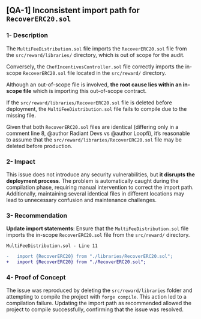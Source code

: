 ## [QA-1] Inconsistent import path for `RecoverERC20.sol`

### 1- Description
The `MultiFeeDistribution.sol` file imports the `RecoverERC20.sol` file from the `src/reward/libraries/` directory, which is out of scope for the audit.

Conversely, the `ChefIncentivesController.sol` file correctly imports the in-scope `RecoverERC20.sol` file located in the `src/reward/` directory.

Although an out-of-scope file is involved, **the root cause lies within an in-scope file** which is importing this out-of-scope contract.

If the `src/reward/libraries/RecoverERC20.sol` file is deleted before deployment, the `MultiFeeDistribution.sol` file fails to compile due to the missing file.

Given that both `RecoverERC20.sol` files are identical (differing only in a comment line 8, @author Radiant Devs vs @author Loopfi), it’s reasonable to assume that the `src/reward/libraries/RecoverERC20.sol` file may be deleted before production.

### 2- Impact
This issue does not introduce any security vulnerabilities, but **it disrupts the deployment process**. The problem is automatically caught during the compilation phase, requiring manual intervention to correct the import path.
Additionally, maintaining several identical files in different locations may lead to unnecessary confusion and maintenance challenges.

### 3- Recommendation
**Update import statements**: Ensure that the `MultiFeeDistribution.sol` file imports the in-scope `RecoverERC20.sol` file from the `src/reward/` directory.

`MultiFeeDistribution.sol - Line 11`
```diff
-   import {RecoverERC20} from "./libraries/RecoverERC20.sol";
+   import {RecoverERC20} from "./RecoverERC20.sol";
```

### 4- Proof of Concept
The issue was reproduced by deleting the `src/reward/libraries` folder and attempting to compile the project with `forge compile`. This action led to a compilation failure.
Updating the import path as recommended allowed the project to compile successfully, confirming that the issue was resolved.